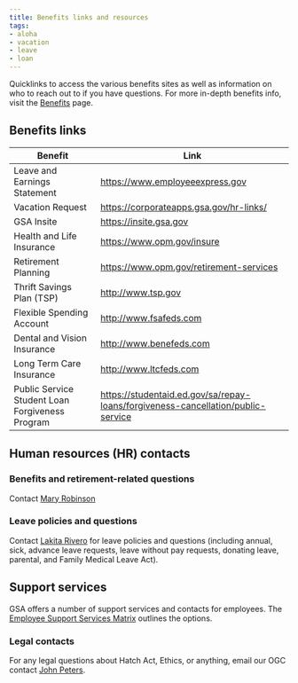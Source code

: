 ```yaml
---
title: Benefits links and resources
tags:
- aloha
- vacation
- leave
- loan
---
```


Quicklinks to access the various benefits sites as well as information on who to reach out to if you have questions.  For more in-depth benefits info, visit the [Benefits]({{site.baseurl}}/benefits/) page.   

## Benefits links

Benefit | Link
-------|-----
Leave and Earnings Statement | <https://www.employeeexpress.gov>
Vacation Request | <https://corporateapps.gsa.gov/hr-links/>
GSA Insite | <https://insite.gsa.gov>
Health and Life Insurance | <https://www.opm.gov/insure>
Retirement Planning | <https://www.opm.gov/retirement-services>
Thrift Savings Plan (TSP) | <http://www.tsp.gov>
Flexible Spending Account | <http://www.fsafeds.com>
Dental and Vision Insurance | <http://www.benefeds.com>
Long Term Care Insurance | <http://www.ltcfeds.com>
Public Service Student Loan Forgiveness Program | <https://studentaid.ed.gov/sa/repay-loans/forgiveness-cancellation/public-service>

## Human resources (HR) contacts

### Benefits and retirement-related questions

Contact [Mary Robinson](mailto:marya.robinson@gsa.gov)

### Leave policies and questions

Contact [Lakita Rivero](mailto:lakita.rivero@gsa.gov) for leave policies and questions (including annual, sick, advance leave requests, leave without pay requests, donating leave, parental, and Family Medical Leave Act).

## Support services

GSA offers a number of support services and contacts for employees. The [Employee Support Services Matrix](https://docs.google.com/document/d/1WUCgB5Ukez-BFEHlsWZ5bTMrqySIvOAxIRGitarQZ10/edit) outlines the options.

### Legal contacts 
For any legal questions about Hatch Act, Ethics, or anything, email our OGC contact [John Peters](mailto:john.h.peters@gsa.gov). 
